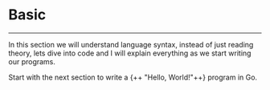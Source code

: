 # Basic

<hr>

In this section we will understand language syntax, instead of just reading theory, lets dive into code and I will explain everything as we start writing our programs.

Start with the next section to write a {++ "Hello, World!"++} program in Go.